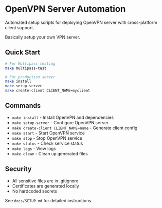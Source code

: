 # OpenVPN Server Automation

Automated setup scripts for deploying OpenVPN server with cross-platform client support.

Basically setup your own VPN server.

## Quick Start

```bash
# For Multipass testing
make multipass-test

# For production server
make install
make setup-server
make create-client CLIENT_NAME=myclient
```

## Commands

- `make install` - Install OpenVPN and dependencies
- `make setup-server` - Configure OpenVPN server
- `make create-client CLIENT_NAME=name` - Generate client config
- `make start` - Start OpenVPN service
- `make stop` - Stop OpenVPN service
- `make status` - Check service status
- `make logs` - View logs
- `make clean` - Clean up generated files

## Security

- All sensitive files are in .gitignore
- Certificates are generated locally
- No hardcoded secrets

See `docs/SETUP.md` for detailed instructions.
